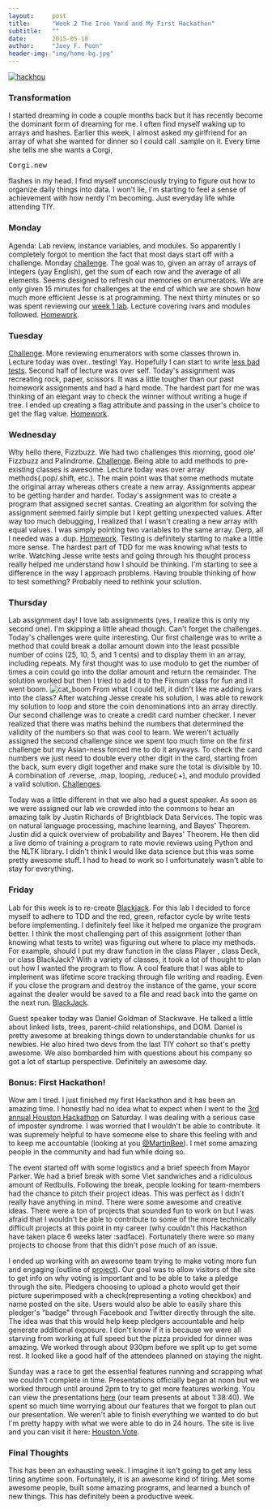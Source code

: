 ```yaml
---
layout:     post
title:      "Week 2 The Iron Yard and My First Hackathon"
subtitle:   ""
date:       2015-05-18
author:     "Joey F. Poon"
header-img: "img/home-bg.jpg"
---
```


<a href="http://temp.nickydisla.com/temp/wp-content/uploads/2015/05/hackhou1-e1432449708626.jpeg"><img src="http://temp.nickydisla.com/temp/wp-content/uploads/2015/05/hackhou1-e1432449708626.jpeg" alt="hackhou" class="aligncenter" ></a>

<h3>Transformation</h3>
<p>I started dreaming in code a couple months back but it has recently become the dominant form of dreaming for me. I often find myself waking up to arrays and hashes. Earlier this week, I almost asked my girlfriend for an array of what she wanted for dinner so I could call <span class="lang:ruby decode:true  crayon-inline " >.sample</span>  on it. Every time she tells me she wants a Corgi, <pre>Corgi.new</pre> flashes in my head. I find myself unconsciously trying to figure out how to organize daily things into data. I won't lie, I'm starting to feel a sense of achievement with how nerdy I'm becoming. Just everyday life while attending TIY.</p>

<h3>Monday</h3>
<p>Agenda: Lab review, instance variables, and modules. So apparently I completely forgot to mention the fact that most days start off with a challenge. Monday <a href="https://github.com/joeypoon/iron_yard/blob/master/day-6/day-6-challenge.rb">challenge</a>. The goal was to, given an array of arrays of integers (yay English), get the sum of each row and the average of all elements. Seems designed to refresh our memories on enumerators. We are only given 15 minutes for challenges at the end of which we are shown how much more efficient Jesse is at programming. The next thirty minutes or so was spent reviewing our <a href="https://github.com/joeypoon/week-1-lab">week 1 lab</a>. Lecture covering ivars and modules followed. <a href="https://github.com/joeypoon/iron_yard/blob/master/day-6/day-6.rb">Homework</a>.</p>

<h3>Tuesday</h3>
<p><a href="https://github.com/joeypoon/iron_yard/blob/master/day-7/day-7-challenge.rb">Challenge</a>. More reviewing enumerators with some classes thrown in. Lecture today was over...testing! Yay. Hopefully I can start to write <a href="{{ site.baseurl }}/on-the-road-to-testing/">less bad tests</a>. Second half of lecture was over <span class="lang:ruby decode:true  crayon-inline " >self</span>. Today's assignment was recreating rock, paper, scissors. It was a little tougher than our past homework assignments and had a hard mode. The hardest part for me was thinking of an elegant way to check the winner without writing a huge if tree. I ended up creating a flag attribute and passing in the user's choice to get the flag value. <a href="https://github.com/joeypoon/iron_yard/tree/master/day-7">Homework</a>.</p>

<h3>Wednesday</h3>
<p>Why hello there, Fizzbuzz. We had two challenges this morning, good ole' Fizzbuzz and Palindrome. <a href="https://github.com/joeypoon/iron_yard/blob/master/day-8/day-8-challenge.rb">Challenge</a>. Being able to add methods to pre-existing classes is awesome. Lecture today was over array methods(.pop/.shift, etc.). The main point was that some methods mutate the original array whereas others create a new array. Assignments appear to be getting harder and harder. Today's assignment was to create a program that assigned secret santas. Creating an algorithm for solving the assignment seemed fairly simple but I kept getting unexpected values. After way too much debugging, I realized that I wasn't creating a new array with equal values. I was simply pointing two variables to the same array. Derp, all I needed was a <span class="lang:ruby decode:true  crayon-inline " >.dup</span>. <a href="https://github.com/joeypoon/iron_yard/tree/master/day-8">Homework</a>. Testing is definitely starting to make a little more sense. The hardest part of TDD for me was knowing what tests to write. Watching Jesse write tests and going through his thought process really helped me understand how I should be thinking. I'm starting to see a difference in the way I approach problems. Having trouble thinking of how to test something? Probably need to rethink your solution.</p>

<h3>Thursday</h3>
<p>Lab assignment day! I love lab assignments (yes, I realize this is only my second one). I'm skipping a little ahead though. Can't forget the challenges. Today's challenges were quite interesting. Our first challenge was to write a method that could break a dollar amount down into the least possible number of coins (25, 10, 5, and 1 cents) and to display them in an array, including repeats. My first thought was to use modulo to get the number of times a coin could go into the dollar amount and return the remainder. The solution worked but then I tried to add it to the Fixnum class for fun and it went boom.
<img src="{{ site.baseurl }}/img/cat_boom.gif" alt="cat_boom">
From what I could tell, it didn't like me adding ivars into the class? After watching Jesse create his solution, I was able to rework my solution to loop and store the coin denominations into an array directly. Our second challenge was to create a credit card number checker. I never realized that there was maths behind the numbers that determined the validity of the numbers so that was cool to learn. We weren't actually assigned the second challenge since we spent too much time on the first challenge but my Asian-ness forced me to do it anyways. To check the card numbers we just need to double every other digit in the card, starting from the back, sum every digit together and make sure the total is divisible by 10. A combination of <span class="lang:ruby decode:true  crayon-inline " >.reverse</span>, <span class="lang:ruby decode:true  crayon-inline " >.map</span>, looping, <span class="lang:ruby decode:true  crayon-inline " >.reduce(:+)</span>, and modulo provided a valid solution. <a href="https://github.com/joeypoon/iron_yard/tree/master/day-9">Challenges</a>.</p>
<p>Today was a little different in that we also had a guest speaker. As soon as we were assigned our lab we crowded into the commons to hear an amazing talk by Justin Richards of Brightblack Data Services. The topic was on natural language processing, machine learning, and Bayes' Theorem. Justin did a quick overview of probability and Bayes' Theorem. He then did a live demo of training a program to rate movie reviews using Python and the NLTK library. I didn't think I would like data science but this was some pretty awesome stuff. I had to head to work so I unfortunately wasn't able to stay for everything.</p>

<h3>Friday</h3>
<p>Lab for this week is to re-create <a href="https://github.com/tiy-hou-q2-2015-rails/week-2-lab">Blackjack</a>. For this lab I decided to force myself to adhere to TDD and the red, green, refactor cycle by write tests before implementing. I definitely feel like it helped me organize the program better. I think the most challenging part of this assignment (other than knowing what tests to write) was figuring out where to place my methods. For example, should I put my draw function in the <span class="lang:ruby decode:true  crayon-inline " >class Player</span> , <span class="lang:ruby decode:true  crayon-inline " >class Deck</span>, or <span class="lang:ruby decode:true  crayon-inline " >class BlackJack</span>? With a variety of classes, it took a lot of thought to plan out how I wanted the program to flow. A cool feature that I was able to implement was lifetime score tracking through file writing and reading. Even if you close the program and destroy the instance of the game, your score against the dealer would be saved to a file and read back into the game on the next run. <a href="https://github.com/joeypoon/BlackJack">BlackJack</a>.</p>
<p>Guest speaker today was Daniel Goldman of Stackwave. He talked a little about linked lists, trees, parent-child relationships, and DOM. Daniel is pretty awesome at breaking things down to understandable chunks for us newbies. He also hired two devs from the last TIY cohort so that's pretty awesome. We also bombarded him with questions about his company so got a lot of startup perspective. Definitely an awesome day.</p>

<h3>Bonus: First Hackathon!</h3>
<p>Wow am I tired. I just finished my first Hackathon and it has been an amazing time. I honestly had no idea what to expect when I went to the <a href="http://houstonhackathon.com/">3rd annual Houston Hackathon</a> on Saturday. I was dealing with a serious case of imposter syndrome. I was worried that I wouldn't be able to contribute. It was supremely helpful to have someone else to share this feeling with and to keep me accountable (looking at you <a href="https://twitter.com/MartinBee">@MartinBee</a>). I met some amazing people in the community and had fun while doing so.</p>
<p>The event started off with some logistics and a brief speech from Mayor Parker. We had a brief break with some Viet sandwiches and a ridiculous amount of Redbulls. Following the break, people looking for team-members had the chance to pitch their project ideas. This was perfect as I didn't really have anything in mind. There were some awesome and creative ideas. There were a ton of projects that sounded fun to work on but I was afraid that I wouldn't be able to contribute to some of the more technically difficult projects at this point in my career (why couldn't this Hackathon have taken place 6 weeks later :sadface). Fortunately there were so many projects to choose from that this didn't pose much of an issue.</p>
<p>I ended up working with an awesome team trying to make voting more fun and engaging (outline of <a href="http://challengepost.com/software/houston-vote">project</a>). Our goal was to allow visitors of the site to get info on why voting is important and to be able to take a pledge through the site. Pledgers choosing to upload a photo would get their picture superimposed with a check(representing a voting checkbox) and name posted on the site. Users would also be able to easily share this pledger's "badge" through Facebook and Twitter directly through the site. The idea was that this would help keep pledgers accountable and help generate additional exposure. I don't know if it is because we were all starving from working at full speed but the pizza provided for dinner was amazing. We worked through about 930pm before we split up to get some rest. It looked like a good half of the attendees planned on staying the night.</p>

<p>Sunday was a race to get the essential features running and scrapping what we couldn't complete in time. Presentations officially began at noon but we worked through until around 2pm to try to get more features working. You can view the presentations <a href="https://www.youtube.com/watch?v=UoFE-cWUpjM">here</a> (our team presents at about 1:38:40). We spent so much time worrying about our features that we forgot to plan out our presentation. We weren't able to finish everything we wanted to do but I'm pretty happy with what we were able to do in 24 hours. The site is live and you can visit it here: <a href="http://houston.vote/">Houston.Vote</a>.</p>

<h3>Final Thoughts</h3>
<p>This has been an exhausting week. I imagine it isn't going to get any less tiring anytime soon. Fortunately, it is an awesome kind of tiring. Met some awesome people, built some amazing programs, and learned a bunch of new things. This has definitely been a productive week.</p>

